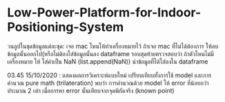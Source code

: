 # Low-Power-Platform-for-Indoor-Positioning-System

วนลูปในชุดข้อมูลแต่ละชุด:
เจอ mac ไหนให้ทำเครื่องหมายไว้
ถ้าเจอ mac ที่ไม่ได้ต้องการ ให้ลบข้อมูลนั้นออกไป(หรือไม่ต้องใส่ข้อมูลนั้นลง dataframe
รอบสุดท้ายตรวจสอบว่า ถ้าตัวไหนไม่มีเครื่องหมาย ให้ ใส่ค่าเป็น NaN (list.append(NaN))
นำข้อมูลที่ได้ใส่ลงใน dataframe

03.45 15/10/2020 : แสดงผลการวิเคราะห์แบบใหม่ เปรียบเทียบทั้งการใช้ model และการคำนวณ pure math (trilateration)
พบว่า การคำนวณด้วย model ให้ error ที่น้อยกว่าประมาณ 2 เท่า เมื่อการหา error นั้นเทียบจากจุดพิกัดจริง (known point)
